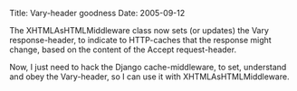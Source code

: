 Title: Vary-header goodness
Date: 2005-09-12

The XHTMLAsHTMLMiddleware class now sets (or
updates) the Vary response-header, to indicate
to HTTP-caches that the response might change,
based on the content of the Accept request-header.

Now, I just need to hack the Django cache-middleware,
to set, understand and obey the Vary-header, so I can
use it with XHTMLAsHTMLMiddleware.